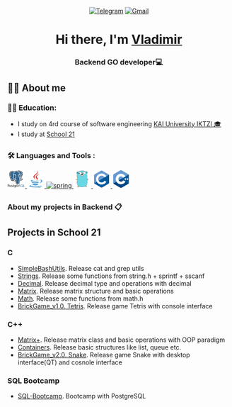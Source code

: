<div id="header" align="center">
  
  
<a href='https://t.me/v_belov_v' target="_blank">![Telegram](https://img.shields.io/badge/Telegram-2CA5E0?style=for-the-badge&logo=telegram&logoColor=white)</a>
<a href="mailto:bva.0337@gmail.com" target="blank">![Gmail](https://img.shields.io/badge/Gmail-D14836?style=for-the-badge&logo=gmail&logoColor=white)</a>

</div>





<h1 align="center">Hi there, I'm <a href="https://myresume.ru/resume/Ul5WZYbGrhA/" target="_blank">Vladimir</a> 
<h3 align="center">Backend GO developer💻</h3>




  ## :man_technologist: About me
 
### :man_student: Education:
- I study on 4rd course of software engineering <a href='https://kai.ru/' target="_blank">KAI University IKTZI :mortar_board: </a>
- I study at <a href="https://21-school.ru/">School 21</a>
<!-- ### BIO :notebook:   -->

##

### :hammer_and_wrench: Languages and Tools :
<p align="left">
   <a href="https://www.postgresql.org" target="_blank" rel="noreferrer"> <img src="https://raw.githubusercontent.com/devicons/devicon/master/icons/postgresql/postgresql-original-wordmark.svg" alt="postgresql" width="40" height="40"/> </a>   <a href="https://www.java.com" target="_blank" rel="noreferrer"> <img src="https://raw.githubusercontent.com/devicons/devicon/master/icons/java/java-original.svg" alt="java" width="40" height="40"/> </a> <a href="https://spring.io/" target="_blank" rel="noreferrer"> <img src="https://www.vectorlogo.zone/logos/springio/springio-icon.svg" alt="spring" width="40" height="40"/> </a>
   <a href="https://golang.org" target="_blank" rel="noreferrer"> <img src="https://raw.githubusercontent.com/devicons/devicon/master/icons/go/go-original.svg" alt="go" width="40" height="40"/> </a>
   <a href="https://www.cprogramming.com/" target="_blank" rel="noreferrer"> <img src="https://raw.githubusercontent.com/devicons/devicon/master/icons/c/c-original.svg" alt="c" width="40" height="40"/> </a>
   <a href="https://www.cplusplus.com/" target="_blank" rel="noreferrer"> <img src="https://raw.githubusercontent.com/devicons/devicon/master/icons/cplusplus/cplusplus-original.svg" alt="c++" width="40" height="40"/> </a>
</p>



##


### About my projects in Backend :clipboard:




## Projects in School 21
### C
- [SimpleBashUtils](https://github.com/belovVA/s21-simplebash). Release cat and grep utils
- [Strings](https://github.com/belovVA/s21-string_plus). Release some functions from string.h + sprintf + sscanf
- [Decimal](https://github.com/belovVA/s21-decimal). Release decimal type and operations with decimal
- [Matrix](https://github.com/belovVA/s21-matrix). Release matrix structure and basic operations
- [Math](https://github.com/belovVA/s21-math). Release some functions from math.h
- [BrickGame_v1.0. Tetris](https://github.com/belovVA/s21-brickgame_v1.0). Release game Tetris with console interface

### C++
- [Matrix+](https://github.com/belovVA/s21-matrix_plus). Release matrix class and basic operations with OOP paradigm
- [Containers](https://github.com/belovVA/s21-containers). Release basic structures like list, queue etc.
- [BrickGame_v2.0. Snake](https://github.com/belovVA/s21-brickgame_v2.0). Release game Snake with desktop interface(QT) and cosnole interface

### SQL Bootcamp
- [SQL-Bootcamp](https://github.com/belovVA/s21-sql_bootcamp). Bootcamp with PostgreSQL


